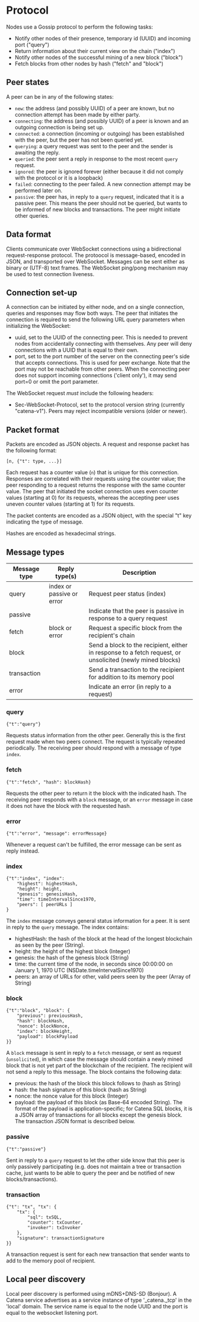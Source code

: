 #  Protocol

Nodes use a Gossip protocol to perform the following tasks:

* Notify other nodes of their presence, temporary id (UUID) and incoming port ("query")
* Return information about their current view on the chain ("index")
* Notify other nodes of the successful mining of a new block ("block")
* Fetch blocks from other nodes by hash ("fetch" and "block")

## Peer states

A peer can be in any of the following states:

* `new`: the address (and possibly UUID) of a peer are known, but no connection attempt has been made by either party.
* `connecting`: the address (and possibly UUID) of a peer is known and an outgoing connection is being set up.
* `connected`: a connection (incoming or outgoing) has been established with the peer, but the peer has not been queried yet.
* `querying`: a query request was sent to the peer and the sender is awaiting the reply.
* `queried`: the peer sent a reply in response to the most recent `query` request.
* `ignored`: the peer is ignored forever (either because it did not comply with the protocol or it is a loopback)
* `failed`: connecting to the peer failed. A new connection attempt may be performed later on.
* `passive`: the peer has, in reply to a `query` request, indicated that it is a passive peer. This means the peer should not be queried, but wants to be informed of new blocks and transactions. The peer might initiate other queries.

## Data format

Clients communicate over WebSocket connections using a bidirectional request-response protocol. The protoocol is message-based, encoded in JSON, and transported over WebSocket. Messages can be sent either as binary
or (UTF-8) text frames. The WebSocket ping/pong mechanism may be used to test connection liveness.

## Connection set-up

A connection can be initiated by either node, and on a single connection, queries and responses may flow both ways.
The peer that initiates the connection is required to send the following URL query parameters when initializing the WebSocket:

* uuid, set to the UUID of the connecting peer. This is needed to prevent nodes from accidentally connecting with themselves. Any peer will deny connections with a UUID that is equal to their own.
* port, set to the port number of the server on the connecting peer's side that accepts connections. This is used for peer exchange. Note that the port may not be reachable from other peers. When the connecting peer does not support incoming connections ('client only'), it may send port=0 or omit the port parameter.

The WebSocket request *must* include the following headers:

* Sec-WebSocket-Protocol, set to the protocol version string (currently "catena-v1"). Peers may reject incompatible versions (older or newer).

## Packet format

Packets are encoded as JSON objects. A request and response packet has the following format:

````
[n, {"t": type, ...}]
````

Each request has a counter value (`n`) that is unique for this connection. Responses are correlated with their requests using the counter value; the peer responding to a request returns the response with the same counter value. The peer that initiated the socket connection uses even counter values (starting at 0) for its requests, whereas the accepting peer uses uneven counter values (starting at 1) for its requests.

The packet contents are encoded as a JSON object, with the special "t" key indicating the type of message.

Hashes are encoded as hexadecimal strings.

## Message types

| Message type | Reply type(s) | Description |
|------------------|----------------|---------------|
| query               | index or passive or error | Request peer status (index) |
| passive           |                        | Indicate that the peer is passive in response to a query request |
| fetch                | block or error | Request a specific block from the recipient's chain |
| block               |                       | Send a block to the recipient, either in response to a fetch request, or unsolicited (newly mined blocks) |
| transaction      |                       | Send a transaction to the recipient for addition to its memory pool |
| error           |                        | Indicate an error (in reply to a request) |

### query

````
{"t":"query"}
````

Requests status information from the other peer. Generally this is the first request made when two peers connect. The request is typically repeated periodically. The receiving peer should respond with a message of type `index`.

### fetch

````
{"t":"fetch", "hash": blockHash}
````

Requests the other peer to return it the block with the indicated hash. The receiving peer responds with a `block` message, or an `error` message in case it does not have the block with the requested hash.

### error

````
{"t":"error", "message": errorMessage}
````

Whenever a request can't be fulfilled, the error message can be sent as reply instead.

### index

````
{"t":"index", "index":
	"highest": highestHash,
	"height": height,
	"genesis": genesisHash,
	"time": timeIntervalSince1970,
	"peers": [ peerURLs ]
}
````

The `index` message conveys general status information for a peer. It is sent in reply to the `query` message. The index contains:

* highestHash: the hash of the block at the head of the longest blockchain as seen by the peer (String).
* height: the height of the highest block (Integer)
* genesis: the hash of the genesis block (String)
* time: the current time of the node, in seconds since 00:00:00 on January 1, 1970 UTC (NSDate.timeIntervalSince1970)
* peers: an array of URLs for other, valid peers seen by the peer (Array of String)

### block

````
{"t":"block", "block": {
	"previous": previousHash,
	"hash": blockHash,
	"nonce": blockNonce,
	"index": blockHeight,
	"payload": blockPayload
}}
````

A `block` message is sent in reply to a `fetch` message, or sent as request (`unsolicited`), in which case the message should contain a newly mined block that is not yet part of the blockchain of the recipient. The recipient will not send a reply to this message. The block contains the following data:

* previous: the hash of the block this block follows to (hash as String)
* hash: the hash signature of this block (hash as String)
* nonce: the nonce value for this block (Integer)
* payload: the payload of this block (as Base-64 encoded String). The format of the payload is application-specific; for Catena SQL blocks, it is a JSON array of transactions for all blocks except the genesis block. The transaction JSON format is described below.

### passive

````
{"t":"passive"}
````

Sent in reply to a `query` request to let the other side know that this peer is only passively participating (e.g. does not maintain a tree or transaction cache, just wants to be able to query the peer and be notified of new blocks/transactions).

### transaction

````
{"t": "tx", "tx": {
	"tx": {
		"sql": txSQL,
		"counter": txCounter,
		"invoker": txInvoker
	},
	"signature": transactionSignature
}}
````

A transaction request is sent for each new transaction that sender wants to add to the memory pool of recipient.

## Local peer discovery

Local peer discovery is performed using mDNS+DNS-SD (Bonjour). A Catena service advertises as a service instance of type
'_catena._tcp' in the 'local' domain. The service name is equal to the node UUID and the port is equal to the websocket listening
port.


